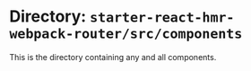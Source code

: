 # Directory: `starter-react-hmr-webpack-router/src/components`
This is the directory containing any and all components.
